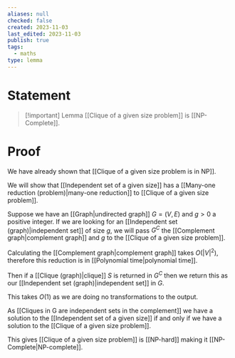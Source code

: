 ```yaml
---
aliases: null
checked: false
created: 2023-11-03
last_edited: 2023-11-03
publish: true
tags:
  - maths
type: lemma
---
```

# Statement

> [!important] Lemma
> [[Clique of a given size problem]] is [[NP-Complete]].

# Proof

We have already shown that [[Clique of a given size problem is in NP]].

We will show that [[Independent set of a given size]] has a [[Many-one reduction (problem)|many-one reduction]] to [[Clique of a given size problem]].

Suppose we have an [[Graph|undirected graph]] $G = (V,E)$ and $g > 0$ a positive integer. If we are looking for an [[Independent set (graph)|independent set]] of size $g$, we will pass $G^C$ the [[Complement graph|complement graph]] and $g$ to the [[Clique of a given size problem]].

Calculating the [[Complement graph|complement graph]] takes $O(\vert V \vert^2)$, therefore this reduction is in [[Polynomial time|polynomial time]].

Then if a [[Clique (graph)|clique]] $S$ is returned in $G^C$ then we return this as our [[Independent set (graph)|independent set]] in $G$.

This takes $O(1)$ as we are doing no transformations to the output.

As [[Cliques in G are independent sets in the complement]] we have a solution to the [[Independent set of a given size]] if and only if we have a solution to the [[Clique of a given size problem]].

This gives [[Clique of a given size problem]] is [[NP-hard]] making it [[NP-Complete|NP-complete]].
